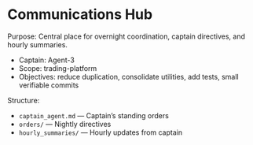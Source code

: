 # Communications Hub

Purpose: Central place for overnight coordination, captain directives, and hourly summaries.

- Captain: Agent-3
- Scope: trading-platform
- Objectives: reduce duplication, consolidate utilities, add tests, small verifiable commits

Structure:
- `captain_agent.md` — Captain’s standing orders
- `orders/` — Nightly directives
- `hourly_summaries/` — Hourly updates from captain



